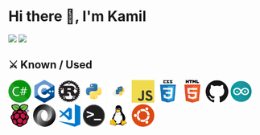 # Hi there 👋, I'm Kamil

<img src="https://github-readme-stats.vercel.app/api?username=Agil-Dev&count_private=false&show_icons=true&theme=radical" />
<img src="https://github-readme-stats.vercel.app/api/top-langs/?username=Agil-Dev&count_private=true&show_icons=true&theme=radical&layout=compact" />

## ⚔️ Known / Used
<div>
  <img width="45" src="https://raw.githubusercontent.com/github/explore/master/topics/csharp/csharp.png" alt="C#">
  <img width="45" src="https://raw.githubusercontent.com/github/explore/master/topics/cpp/cpp.png" alt="C++">
  <img width="45" src="https://raw.githubusercontent.com/github/explore/master/topics/rust/rust.png" alt="Rust">
  <img width="45" src="https://raw.githubusercontent.com/github/explore/master/topics/python/python.png" alt="Python">
  <img width="45" src="https://raw.githubusercontent.com/github/explore/master/topics/pip/pip.png" alt="Pip">
  <img width="45" src="https://raw.githubusercontent.com/github/explore/master/topics/javascript/javascript.png" alt="JavaScript">
  <img width="45" src="https://raw.githubusercontent.com/github/explore/master/topics/css/css.png" alt="JavaScript">
  <img width="45" src="https://raw.githubusercontent.com/github/explore/master/topics/html/html.png" alt="JavaScript">
  <img width="45" src="https://raw.githubusercontent.com/github/explore/master/topics/github/github.png" alt="GitHub">
  <img width="45" src="https://raw.githubusercontent.com/github/explore/master/topics/arduino/arduino.png" alt="Arduin">
  <img width="45" src="https://raw.githubusercontent.com/github/explore/master/topics/raspberry-pi/raspberry-pi.png" alt="Raspberry-Pi">
  <img width="45" src="https://raw.githubusercontent.com/github/explore/master/topics/json/json.png" alt="JSON">
  <img width="45" src="https://raw.githubusercontent.com/github/explore/master/topics/visual-studio-code/visual-studio-code.png" alt="VisualStudio-Code">
  <img width="45" src="https://raw.githubusercontent.com/github/explore/master/topics/terminal/terminal.png" alt="Terminal">
  <img width="45" src="https://raw.githubusercontent.com/github/explore/master/topics/linux/linux.png" alt="Linux">
  <img width="45" src="https://raw.githubusercontent.com/github/explore/master/topics/ubuntu/ubuntu.png" alt="Ubuntu">
  <!--img width="45" src="https://raw.githubusercontent.com/github/explore/master/topics//.png" alt=""-->
</div>
